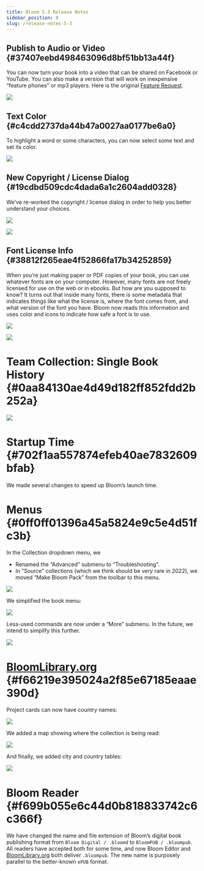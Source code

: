 ```yaml
---
title: Bloom 5.3 Release Notes
sidebar_position: 0
slug: /release-notes-5-3
---
```




## Publish to Audio or Video {#37407eebd498463096d8bf51bb13a44f}


You can now turn your book into a video that can be shared on Facebook or YouTube. You can also make a version that will work on inexpensive “feature phones” or mp3 players. Here is the original [Feature Request](https://community.software.sil.org/t/produce-a-video-of-the-story-being-read-postable-on-youtube-facebook-etc/2267).


![](./828771189.png)


## Text Color {#c4cdd2737da44b47a0027aa0177be6a0}


To highlight a word or some characters, you can now select some text and set its color.


![](./40690727.png)


## New Copyright / License Dialog {#19cdbd509cdc4dada6a1c2604add0328}


We’ve re-worked the copyright / license dialog in order to help you better understand your choices.


![](./1609889616.png)


![](./1249102019.png)


## Font License Info {#38812f265eae4f52866fa17b34252859}


When you’re just making paper or PDF copies of your book, you can use whatever fonts are on your computer. However, many fonts are not freely licensed for use on the web or in ebooks. But how are you supposed to know? It turns out that inside many fonts, there is some metadata that indicates things like what the license is, where the font comes from, and what version of the font you have. Bloom now reads this information and uses color and icons to indicate how safe a font is to use.


![](./890405378.png)


![](./508774689.png)


# Team Collection: Single Book History {#0aa84130ae4d49d182ff852fdd2b252a}


![](./237292769.png)


# Startup Time {#702f1aa557874efeb40ae7832609bfab}


We made several changes to speed up Bloom’s launch time.


# Menus {#0ff0ff01396a45a5824e9c5e4d51fc3b}


In the Collection dropdown menu, we 

- Renamed the “Advanced” submenu to “Troubleshooting”.
- In “Source” collections (which we think should be _very_ rare in 2022), we moved “Make Bloom Pack” from the toolbar to this menu.

![](./546095792.png)


We simplified the book menu:


![](./12120676.png)


Less-used commands are now under a “More” submenu. In the future, we intend to simplify this further.


![](./1248715891.png)


# [BloomLibrary.org](http://BloomLibrary.org) {#f66219e395024a2f85e67185eaae390d}


Project cards can now have country names:


![](./500617665.png)


We added a map showing where the collection is being read:


![](./425378885.png)


And finally, we added city and country tables:


![](./1842141498.png)


# Bloom Reader {#f699b055e6c44d0b818833742c6c366f}


We have changed the name and file extension of Bloom’s digital book publishing format from `Bloom Digital / .bloomd` to `BloomPUB / .bloompub`. All readers have accepted both for some time, and now Bloom Editor and [BloomLibrary.org](http://BloomLibrary.org) both deliver `.bloompub`. The new name is purposely parallel to the better-known `ePUB` format.

